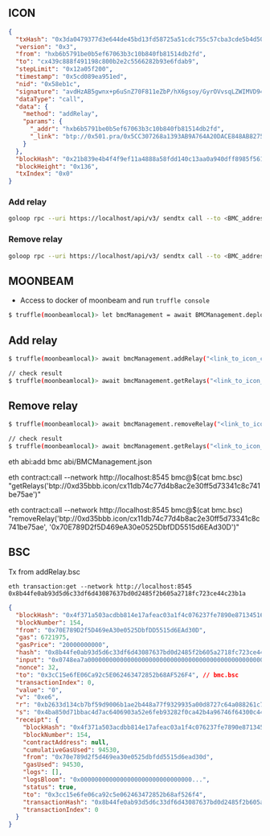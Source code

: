 ## ICON

```json
{
  "txHash": "0x3da0479377d3e644de45bd13fd58725a51cdc755c57cba3cde5b4d50f056e8b8",
  "version": "0x3",
  "from": "hxb6b5791be0b5ef67063b3c10b840fb81514db2fd",
  "to": "cx439c888f491198c800b2e2c5566282b93e6fdab9",
  "stepLimit": "0x12a05f200",
  "timestamp": "0x5cd089ea951ed",
  "nid": "0x58eb1c",
  "signature": "avdHzAB5gwnx+p6uSnZ70F811eZbP/hX6gsoy/GyrOVvsqLZWIMVD942VdIGVpbJam0kVeW14J8NiTEAnFWTHAE=",
  "dataType": "call",
  "data": {
    "method": "addRelay",
    "params": {
      "_addr": "hxb6b5791be0b5ef67063b3c10b840fb81514db2fd",
      "_link": "btp://0x501.pra/0x5CC307268a1393AB9A764A20DACE848AB8275c46"
    }
  },
  "blockHash": "0x21b839e4b4f4f9ef11a4888a58fdd140c13aa0a940dff8985f561efb614671c9",
  "blockHeight": "0x136",
  "txIndex": "0x0"
}
```

### Add relay
```bash
goloop rpc --uri https://localhost/api/v3/ sendtx call --to <BMC_address> --method addRelay --param _link=<link_to_pra_chain> --param _addr=<relay_address> --key_store <godwallet.json> --key_password <godwallet_password> --nid <network_id> --step_limit 3519157719
```
### Remove relay
```bash
goloop rpc --uri https://localhost/api/v3/ sendtx call --to <BMC_address> --method removeRelay --param _link=<link_to_pra_chain> --param _addr=<relay_address> --key_store <godwallet.json> --key_password <godwallet_password> --nid <network_id> --step_limit 3519157719
```

## MOONBEAM

- Access to docker of moonbeam and run `truffle console`
```bash
$ truffle(moonbeamlocal)> let bmcManagement = await BMCManagement.deployed()
```
## Add relay


```bash
$ truffle(moonbeamlocal)> await bmcManagement.addRelay("<link_to_icon_chain>", ["<realy_address>"])

// check result
$ truffle(moonbeamlocal)> await bmcManagement.getRelays("<link_to_icon_chain>")
```
## Remove relay
```bash
$ truffle(moonbeamlocal)> await bmcManagement.removeRelay("<link_to_icon_chain>","<realy_address>")

// check result
$ truffle(moonbeamlocal)> await bmcManagement.getRelays("<link_to_icon_chain>")
```

eth abi:add bmc abi/BMCManagement.json

eth contract:call --network http://localhost:8545 bmc@$(cat bmc.bsc) "getRelays('btp://0xd35bbb.icon/cx11db74c77d4b8ac2e30ff5d73341c8c741be75ae')"

eth contract:call --network http://localhost:8545 bmc@$(cat bmc.bsc) "removeRelay('btp://0xd35bbb.icon/cx11db74c77d4b8ac2e30ff5d73341c8c741be75ae', '0x70E789D2f5D469eA30e0525DbfDD5515d6EAd30D')"

## BSC

Tx from addRelay.bsc

`eth transaction:get --network http://localhost:8545 0x8b44fe0ab93d5d6c33df6d43087637bd0d2485f2b605a2718fc723ce44c23b1a`

```json
{
  "blockHash": "0x4f371a503acdbb814e17afeac03a1f4c076237fe7890e87134516179581b3fdb",
  "blockNumber": 154,
  "from": "0x70E789D2f5D469eA30e0525DbfDD5515d6EAd30D",
  "gas": 6721975,
  "gasPrice": "20000000000",
  "hash": "0x8b44fe0ab93d5d6c33df6d43087637bd0d2485f2b605a2718fc723ce44c23b1a",
  "input": "0x0748ea7a000000000000000000000000000000000000000000000000000000000000004000000000000000000000000000000000000000000000000000000000000000a0000000000000000000000000000000000000000000000000000000000000003e6274703a2f2f30786433356262622e69636f6e2f6378313164623734633737643462386163326533306666356437333334316338633734316265373561650000000000000000000000000000000000000000000000000000000000000000000100000000000000000000000070e789d2f5d469ea30e0525dbfdd5515d6ead30d",
  "nonce": 32,
  "to": "0x3cC15e6fE06Ca92c5E062463472852b68AF526F4", // bmc.bsc
  "transactionIndex": 0,
  "value": "0",
  "v": "0xe6",
  "r": "0xb2633d134cb7bf59d9006b1ae2b448a77f9329935a00d8727c64a088261c7be3",
  "s": "0x4ba850d71bbac4d7ac6406903a52e6feb93282f0ca42b4a96746f64300c44e87",
  "receipt": {
    "blockHash": "0x4f371a503acdbb814e17afeac03a1f4c076237fe7890e87134516179581b3fdb",
    "blockNumber": 154,
    "contractAddress": null,
    "cumulativeGasUsed": 94530,
    "from": "0x70e789d2f5d469ea30e0525dbfdd5515d6ead30d",
    "gasUsed": 94530,
    "logs": [],
    "logsBloom": "0x0000000000000000000000000000000...",
    "status": true,
    "to": "0x3cc15e6fe06ca92c5e062463472852b68af526f4",
    "transactionHash": "0x8b44fe0ab93d5d6c33df6d43087637bd0d2485f2b605a2718fc723ce44c23b1a",
    "transactionIndex": 0
  }
}
```
